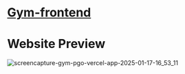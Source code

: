 # [Gym-frontend](https://gym-pgo.vercel.app/)
# **Website Preview**

![screencapture-gym-pgo-vercel-app-2025-01-17-16_53_11](https://github.com/user-attachments/assets/b72a7cf8-3287-487b-9226-22be22e96eba)
